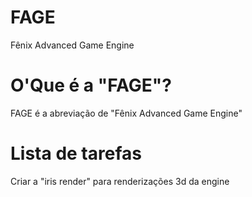 # FAGE

Fênix Advanced Game Engine

# O'Que é a "FAGE"?

FAGE é a abreviação de "Fênix Advanced Game Engine"

# Lista de tarefas

Criar a "iris render" para renderizações 3d da engine
